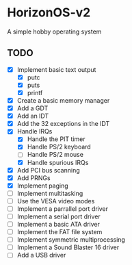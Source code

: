 # HorizonOS-v2
A simple hobby operating system

## TODO
- [x] Implement basic text output
    - [x] putc
    - [x] puts
    - [x] printf
- [x] Create a basic memory manager
- [x] Add a GDT
- [x] Add an IDT
- [x] Add the 32 exceptions in the IDT
- [x] Handle IRQs
    - [x] Handle the PIT timer
    - [x] Handle PS/2 keyboard
    - [ ] Handle PS/2 mouse
    - [x] Handle spurious IRQs
- [x] Add PCI bus scanning
- [x] Add PRNGs
- [x] Implement paging
- [ ] Implement multitasking
- [ ] Use the VESA video modes
- [ ] Implement a parrallel port driver
- [ ] Implement a serial port driver
- [ ] Implement a basic ATA driver
- [ ] Implement the FAT file system
- [ ] Implement symmetric multiprocessing
- [ ] Implement a Sound Blaster 16 driver
- [ ] Add a USB driver